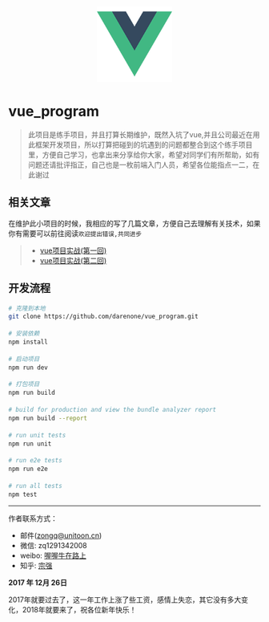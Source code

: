 <p align="center">
  <img width="150" src="src/assets/logo.png">
</p>

# vue_program

> 此项目是练手项目，并且打算长期维护，既然入坑了vue,并且公司最近在用此框架开发项目，所以打算把碰到的坑遇到的问题都整合到这个练手项目里，方便自己学习，也拿出来分享给你大家，希望对同学们有所帮助，如有问题还请批评指正，自己也是一枚前端入门人员，希望各位能指点一二，在此谢过

## 相关文章
在维护此小项目的时候，我相应的写了几篇文章，方便自己去理解有关技术，如果你有需要可以前往阅读`欢迎提出错误,共同进步`
> * [vue项目实战(第一回)](https://segmentfault.com/a/1190000012560157)
> * [vue项目实战(第二回)](https://segmentfault.com/a/1190000012568505)


## 开发流程

``` bash
# 克隆到本地
git clone https://github.com/darenone/vue_program.git

# 安装依赖
npm install

# 启动项目
npm run dev

# 打包项目
npm run build

# build for production and view the bundle analyzer report
npm run build --report

# run unit tests
npm run unit

# run e2e tests
npm run e2e

# run all tests
npm test
```

<!-- ## 目录结构
```shell
├── build                      // 构建相关  
├── config                     // 配置相关
├── src                        // 源代码
│   ├── api                    // 所有请求
│   ├── assets                 // 主题 图片等静态资源
│   ├── components             // 全局公用组件
│   ├── directive              // 全局指令
│   ├── filtres                // 全局 filter
│   ├── icons                  // 项目svg icons
│   ├── lang                   // 国际化 lang
│   ├── mock                   // 项目mock 模拟数据
│   ├── router                 // 路由
│   ├── store                  // 全局 store
│   ├── styles                 // 全局样式
│   ├── utils                  // 全局公用方法
│   ├── vendor                 // 公用vendor
│   ├── views                  // views
│   ├── App.vue                // 入口页面
│   ├── main.js                // 入口js 初始化 加载组件等
│   └── permission.js          // 权限管理
├── static                     // 第三方不打包资源
│   └── Tinymce                // 富文本
├── .babelrc                   // babel-loader 配置
├── .eslintrc.js               // eslint 配置项
├── .postcssrc.js              // postcss 配置项
├── .gitignore                 // git 忽略项
├── favicon.ico                // favicon图标
├── index.html                 // html模板
└── package.json               // package.json

``` -->


------

作者联系方式：
* 邮件(zongq@unitoon.cn)
* 微信: zq1291342008
* weibo: [喔喔牛在路上](https://weibo.com/3279187131/profile?topnav=1&wvr=6&is_all=1)
* 知乎: [宗强](https://www.zhihu.com/people/zongqinag/activities)


**2017 年 12月 26日**


2017年就要过去了，这一年工作上涨了些工资，感情上失恋，其它没有多大变化，2018年就要来了，祝各位新年快乐！

